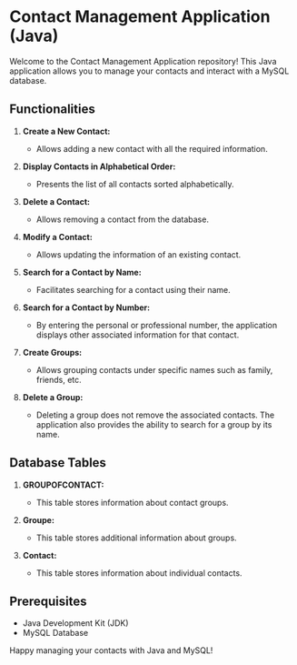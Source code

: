 # Contact Management Application (Java)

Welcome to the Contact Management Application repository! This Java application allows you to manage your contacts and interact with a MySQL database.

## Functionalities

1. **Create a New Contact:**
   - Allows adding a new contact with all the required information.

2. **Display Contacts in Alphabetical Order:**
   - Presents the list of all contacts sorted alphabetically.

3. **Delete a Contact:**
   - Allows removing a contact from the database.

4. **Modify a Contact:**
   - Allows updating the information of an existing contact.

5. **Search for a Contact by Name:**
   - Facilitates searching for a contact using their name.

6. **Search for a Contact by Number:**
   - By entering the personal or professional number, the application displays other associated information for that contact.

7. **Create Groups:**
   - Allows grouping contacts under specific names such as family, friends, etc.

8. **Delete a Group:**
   - Deleting a group does not remove the associated contacts. The application also provides the ability to search for a group by its name.

## Database Tables

1. **GROUPOFCONTACT:**
   - This table stores information about contact groups.

2. **Groupe:**
   - This table stores additional information about groups.

3. **Contact:**
   - This table stores information about individual contacts.


## Prerequisites

- Java Development Kit (JDK)
- MySQL Database


Happy managing your contacts with Java and MySQL!
